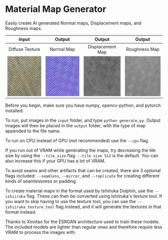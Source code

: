 # Material Map Generator

Easily create AI generated Normal maps, Displacement maps, and Roughness maps.

|Input|Output|Output|Output|
|:-:|:-:|:-:|:-:|
|Diffuse Texture|Normal Map|Displacement Map|Roughness Map|
|<img src="./input/example.png" width="128" height="128">|<img src="./output/example_Normal.png" width="128" height="128">|<img src="./output/example_Displacement.png" width="128" height="128">|<img src="./output/example_Roughness.png" width="128" height="128">|

Before you begin, make sure you have numpy, opencv-python, and pytorch installed.

To run, put images in the `input` folder, and type `python generate.py`. Output images will then be placed in the `output` folder, with the type of map appended to the file name.

To run on CPU instead of GPU (not recommended) use the `--cpu` flag.

If you run out of VRAM while generating the maps, try decreasing the tile size by using the `--tile_size` flag. `--tile size 512` is the default. You can also increase this if your GPU has a lot of VRAM.

To avoid seams and other artifacts that can be created, there are 3 optional flags included: `--seamless`, `--mirror`, and `--replicate` for creating different kinds of seamlessness or padding.

To create material maps in the format used by Ishiiruka Dolphin, use the `--ishiiruka` flag. These can then be converted using Ishiiruka's texture tool. If you want to skip having to use the texture tool, you can use the `--ishiiruka_texture_tool` flag instead, and it will generate the textures in that format instead.

Thanks to Xinntao for the ESRGAN architecture used to train these models. The included models are lighter than regular ones and therefore require less VRAM to process the images with.
